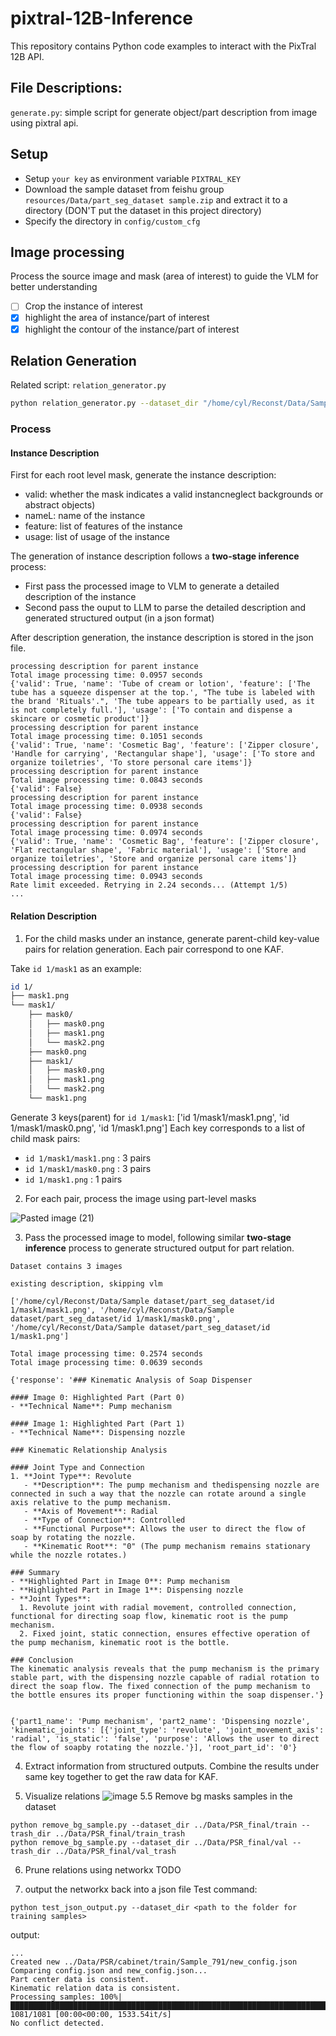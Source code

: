 # pixtral-12B-Inference
This repository contains Python code examples to interact with the PixTral 12B API.

## File Descriptions:
`generate.py`: simple script for generate object/part description from image using pixtral api.

## Setup
- Setup `your key` as environment variable `PIXTRAL_KEY`
- Download the sample dataset from feishu group `resources/Data/part_seg_dataset sample.zip` and extract it to a directory (DON'T put the dataset in this project directory)
- Specify the directory in `config/custom_cfg`

## Image processing
Process the source image and mask (area of interest) to guide the VLM for better understanding
- [ ] Crop the instance of interest
- [x] highlight the area of instance/part of interest
- [x] highlight the contour of the instance/part of interest

## Relation Generation
Related script: `relation_generator.py`

```bash
python relation_generator.py --dataset_dir "/home/cyl/Reconst/Data/Sample dataset/part_seg_dataset/part_seg_dataset_with_description.json" --src_image_dir "/home/cyl/Reconst/Data/Sample dataset/src_img"
```

### Process

#### Instance Description
First for each root level mask, generate the instance description:
- valid: whether the mask indicates a valid instancneglect backgrounds or abstract objects)
- nameL: name of the instance
- feature: list of features of the instance
- usage: list of usage of the instance

The generation of instance description follows a **two-stage inference** process:
- First pass the processed image to VLM to generate a detailed description of the instance
- Second pass the ouput to LLM to parse the detailed description and generated structured output (in a json format)

After description generation, the instance description is stored in the json file.

```
processing description for parent instance
Total image processing time: 0.0957 seconds
{'valid': True, 'name': 'Tube of cream or lotion', 'feature': ['The tube has a squeeze dispenser at the top.', "The tube is labeled with the brand 'Rituals'.", 'The tube appears to be partially used, as it is not completely full.'], 'usage': ['To contain and dispense a skincare or cosmetic product']}
processing description for parent instance
Total image processing time: 0.1051 seconds
{'valid': True, 'name': 'Cosmetic Bag', 'feature': ['Zipper closure', 'Handle for carrying', 'Rectangular shape'], 'usage': ['To store and organize toiletries', 'To store personal care items']}
processing description for parent instance
Total image processing time: 0.0843 seconds
{'valid': False}
processing description for parent instance
Total image processing time: 0.0938 seconds
{'valid': False}
processing description for parent instance
Total image processing time: 0.0974 seconds
{'valid': True, 'name': 'Cosmetic Bag', 'feature': ['Zipper closure', 'Flat rectangular shape', 'Fabric material'], 'usage': ['Store and organize toiletries', 'Store and organize personal care items']}
processing description for parent instance
Total image processing time: 0.0943 seconds
Rate limit exceeded. Retrying in 2.24 seconds... (Attempt 1/5)
...
```

#### Relation Description
1. For the child masks under an instance, generate parent-child key-value pairs for relation generation. Each pair correspond to one KAF.

Take `id 1/mask1` as an example:
```bash
id 1/
├── mask1.png
└── mask1/
    ├── mask0/
    │   ├── mask0.png
    │   ├── mask1.png
    │   └── mask2.png
    ├── mask0.png
    ├── mask1/
    │   ├── mask0.png
    │   ├── mask1.png
    │   └── mask2.png
    └── mask1.png
```
Generate 3 keys(parent) for `id 1/mask1`: ['id 1/mask1/mask1.png', 'id 1/mask1/mask0.png', 'id 1/mask1.png']
Each key corresponds to a list of child mask pairs:
- `id 1/mask1/mask1.png` : 3 pairs
- `id 1/mask1/mask0.png` : 3 pairs
- `id 1/mask1.png` : 1 pairs

2. For each pair, process the image using part-level masks

![Pasted image (21)](https://github.com/user-attachments/assets/1b56eddc-d751-4883-84f0-2308ef5193e3)

3. Pass the processed image to model, following similar **two-stage inference** process to generate structured output for part relation.

```
Dataset contains 3 images

existing description, skipping vlm

['/home/cyl/Reconst/Data/Sample dataset/part_seg_dataset/id 1/mask1/mask1.png', '/home/cyl/Reconst/Data/Sample dataset/part_seg_dataset/id 1/mask1/mask0.png', '/home/cyl/Reconst/Data/Sample dataset/part_seg_dataset/id 1/mask1.png']

Total image processing time: 0.2574 seconds
Total image processing time: 0.0639 seconds

{'response': '### Kinematic Analysis of Soap Dispenser

#### Image 0: Highlighted Part (Part 0)
- **Technical Name**: Pump mechanism

#### Image 1: Highlighted Part (Part 1)
- **Technical Name**: Dispensing nozzle

### Kinematic Relationship Analysis

#### Joint Type and Connection
1. **Joint Type**: Revolute
   - **Description**: The pump mechanism and thedispensing nozzle are connected in such a way that the nozzle can rotate around a single axis relative to the pump mechanism.
   - **Axis of Movement**: Radial
   - **Type of Connection**: Controlled
   - **Functional Purpose**: Allows the user to direct the flow of soap by rotating the nozzle.
   - **Kinematic Root**: "0" (The pump mechanism remains stationary while the nozzle rotates.)

### Summary
- **Highlighted Part in Image 0**: Pump mechanism
- **Highlighted Part in Image 1**: Dispensing nozzle
- **Joint Types**:
  1. Revolute joint with radial movement, controlled connection, functional for directing soap flow, kinematic root is the pump mechanism.
  2. Fixed joint, static connection, ensures effective operation of the pump mechanism, kinematic root is the bottle.

### Conclusion
The kinematic analysis reveals that the pump mechanism is the primary stable part, with the dispensing nozzle capable of radial rotation to direct the soap flow. The fixed connection of the pump mechanism to the bottle ensures its proper functioning within the soap dispenser.'}


{'part1_name': 'Pump mechanism', 'part2_name': 'Dispensing nozzle', 'kinematic_joints': [{'joint_type': 'revolute', 'joint_movement_axis': 'radial', 'is_static': 'false', 'purpose': 'Allows the user to direct the flow of soapby rotating the nozzle.'}], 'root_part_id': '0'}

```

4. Extract information from structured outputs. Combine the results under same key together to get the raw data for KAF.

5. Visualize relations
![image](https://github.com/user-attachments/assets/7f61f33a-140d-44f4-8ed5-053435207b44)
5.5 Remove bg masks samples in the dataset
```
python remove_bg_sample.py --dataset_dir ../Data/PSR_final/train --trash_dir ../Data/PSR_final/train_trash
python remove_bg_sample.py --dataset_dir ../Data/PSR_final/val --trash_dir ../Data/PSR_final/val_trash
```

6. Prune relations using networkx
TODO

7. output the networkx back into a json file
Test command:
```
python test_json_output.py --dataset_dir <path to the folder for training samples>
```
output:
```
...
Created new ../Data/PSR/cabinet/train/Sample_791/new_config.json
Comparing config.json and new_config.json...
Part center data is consistent.
Kinematic relation data is consistent.
Processing samples: 100%|██████████████████████████████████████████████████████████████████████████████████████████████████████████████████████████████████| 1081/1081 [00:00<00:00, 1533.54it/s]
No conflict detected.
```
